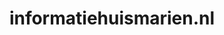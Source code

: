 ---
layout: post
title:  "informatiehuismarien.nl"
internal_url:  "/dutchgov/informatiehuismarien.nl.html"
categories: dutchgov
---